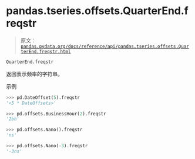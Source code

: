 # pandas.tseries.offsets.QuarterEnd.freqstr

> 原文：[`pandas.pydata.org/docs/reference/api/pandas.tseries.offsets.QuarterEnd.freqstr.html`](https://pandas.pydata.org/docs/reference/api/pandas.tseries.offsets.QuarterEnd.freqstr.html)

```py
QuarterEnd.freqstr
```

返回表示频率的字符串。

示例

```py
>>> pd.DateOffset(5).freqstr
'<5 * DateOffsets>' 
```

```py
>>> pd.offsets.BusinessHour(2).freqstr
'2bh' 
```

```py
>>> pd.offsets.Nano().freqstr
'ns' 
```

```py
>>> pd.offsets.Nano(-3).freqstr
'-3ns' 
```
